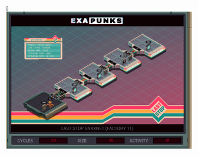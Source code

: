 [![Solution](https://github.com/shaisimel/Exapunks/blob/master/Solutions/07%20-%20Last%20Stop%20SNAXNET/EXAPUNKS%20-%20Last%20Stop%20SNAXNET%20(31%2C%2011%2C%202%2C%202019-02-13-20-34-14).gif)
